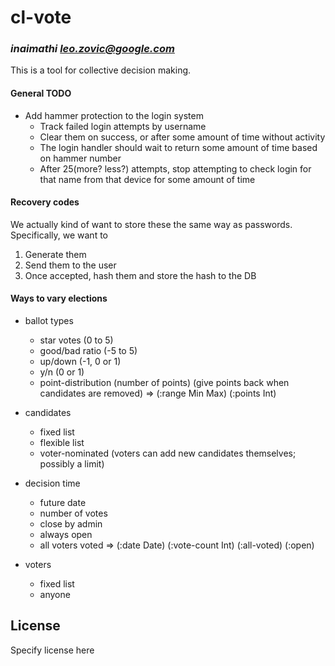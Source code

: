# cl-vote
### _inaimathi <leo.zovic@google.com>_

This is a tool for collective decision making.

#### General TODO

- Add hammer protection to the login system
	- Track failed login attempts by username
	- Clear them on success, or after some amount of time without activity
	- The login handler should wait to return some amount of time based on hammer number
	- After 25(more? less?) attempts, stop attempting to check login for that name from that device for some amount of time

#### Recovery codes

We actually kind of want to store these the same way as passwords. Specifically, we want to
1. Generate them
2. Send them to the user
3. Once accepted, hash them and store the hash to the DB

#### Ways to vary elections
- ballot types
	- star votes (0 to 5)
	- good/bad ratio (-5 to 5)
	- up/down (-1, 0 or 1)
	- y/n (0 or 1)
	- point-distribution (number of points) (give points back when candidates are removed)
	=> (:range Min Max) (:points Int)

- candidates
	- fixed list
	- flexible list
	- voter-nominated (voters can add new candidates themselves; possibly a limit)

- decision time
	- future date
	- number of votes
	- close by admin
	- always open
	- all voters voted
	=> (:date Date) (:vote-count Int) (:all-voted) (:open)

- voters
	- fixed list
	- anyone

## License

Specify license here
